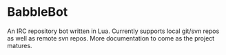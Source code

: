 BabbleBot
=========

An IRC repository bot written in Lua.
Currently supports local git/svn repos as well as remote svn repos.
More documentation to come as the project matures.

